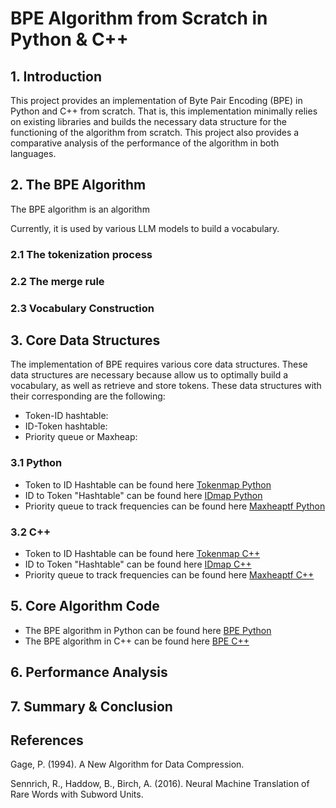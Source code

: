 # BPE Algorithm from Scratch in Python & C++


## 1. Introduction

This project provides an implementation of Byte Pair Encoding (BPE) in Python and C++ from scratch. That is, this implementation minimally relies on existing libraries and builds the necessary data structure for the functioning of the algorithm from scratch. This project also provides a comparative analysis of the performance of the algorithm in both languages. 


## 2. The BPE Algorithm

The BPE algorithm is an algorithm

Currently, it is used by various LLM models to build a vocabulary. 

### 2.1 The tokenization process

### 2.2 The merge rule

### 2.3 Vocabulary Construction

## 3. Core Data Structures

The implementation of BPE requires various core data structures. These data structures are necessary because allow us to optimally build a vocabulary, as well as retrieve and store tokens. These data structures with their corresponding are the following:

- Token-ID hashtable:
- ID-Token hashtable:
- Priority queue or Maxheap: 

### 3.1 Python 

- Token to ID Hashtable can be found here [Tokenmap Python]( https://github.com/tslime/BPEAlgorithm/tree/main/Python/Tokenmap)
- ID to Token "Hashtable" can be found here [IDmap Python](https://github.com/tslime/BPEAlgorithm/tree/main/Python/IDmap)
- Priority queue to track frequencies can be found here [Maxheaptf Python](https://github.com/tslime/BPEAlgorithm/tree/main/Python/Maxheaptf)


### 3.2 C++

- Token to ID Hashtable can be found here [Tokenmap C++](https://github.com/tslime/BPEAlgorithm/tree/main/C%2B%2B/Tokenmap)
- ID to Token "Hashtable" can be found here [IDmap C++](https://github.com/tslime/BPEAlgorithm/tree/main/C%2B%2B/IDmap)
- Priority queue to track frequencies can be found here [Maxheaptf C++](https://github.com/tslime/BPEAlgorithm/tree/main/C%2B%2B/Maxheaptf)

## 5. Core Algorithm Code

- The BPE algorithm in Python can be found here [BPE Python](https://github.com/tslime/BPEAlgorithm/blob/main/Python/BPEAlgorithm.py)
- The BPE algorithm in C++ can be found here [BPE C++]()


## 6. Performance Analysis

## 7. Summary \& Conclusion


## References

Gage, P. (1994). A New Algorithm for Data Compression.

Sennrich, R., Haddow, B., Birch, A. (2016). Neural Machine Translation of Rare Words with Subword Units.
